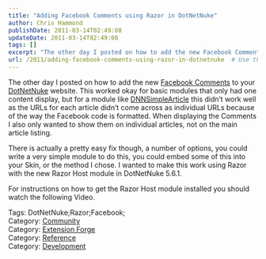 ```yaml
---
title: "Adding Facebook Comments using Razor in DotNetNuke"
author: Chris Hammond
publishDate: 2011-03-14T02:49:08
updateDate: 2011-03-14T02:49:08
tags: []
excerpt: "The other day I posted on how to add the new Facebook Comments to your DotNetNuke website. This worked okay for basic modules that only had one content display, but for a module like DNNSimpleArticle this didn’t work well as the URLs for each article didn’t come across as individual URLs because of the way the Facebook code is formatted. When displaying the Comments I also only wanted to show them on individual articles, not on the main article listing.  There is actually a pretty easy fix though, a number of options, you could write a very simple module to do this, you could embed some of this into your Skin, or the method I chose. I wanted to make this work using Razor with the new Razor Host module in DotNetNuke 5.6.1.  For instructions on how to get the Razor Host module installed you should watch the following Video.  Tags: DotNetNuke;Razor;Facebook;Category: CommunityCategory: Extension ForgeCategory: ReferenceCategory: Development"
url: /2011/adding-facebook-comments-using-razor-in-dotnetnuke  # Use the generated URL with year
---
```

<p>The other day I posted on how to add the new <a href="https://www.dotnetnuke.com/Resources/Blogs/tabid/825/EntryId/2995/Integrating-Facebook-Comments-into-your-DotNetNuke-Pages.aspx">Facebook Comments</a> to your <a href="https://www.dotnetnuke.com">DotNetNuke</a> website. This worked okay for basic modules that only had one content display, but for a module like <a href="https://dnnsimplearticle.codeplex.com" target="_blank">DNNSimpleArticle</a> this didn’t work well as the URLs for each article didn’t come across as individual URLs because of the way the Facebook code is formatted. When displaying the Comments I also only wanted to show them on individual articles, not on the main article listing.</p>  <p>There is actually a pretty easy fix though, a number of options, you could write a very simple module to do this, you could embed some of this into your Skin, or the method I chose. I wanted to make this work using Razor with the new Razor Host module in DotNetNuke 5.6.1.</p>  <p>For instructions on how to get the Razor Host module installed you should watch the following Video.</p>  <div class="tags">Tags: DotNetNuke;Razor;Facebook;</div><div class="category">Category: <a href=https://www.dotnetnuke.com/Resources/Blogs/tabid/825/CatID/16/Default.aspx>Community</a></div><div class="category">Category: <a href=https://www.dotnetnuke.com/Resources/Blogs/tabid/825/CatID/5/Default.aspx>Extension Forge</a></div><div class="category">Category: <a href=https://www.dotnetnuke.com/Resources/Blogs/tabid/825/CatID/6/Default.aspx>Reference</a></div><div class="category">Category: <a href=https://www.dotnetnuke.com/Resources/Blogs/tabid/825/CatID/9/Default.aspx>Development</a></div><img src="https://feeds.feedburner.com/~r/dnndaily/~4/9waakQR_pgU" height="1" width="1"/>
